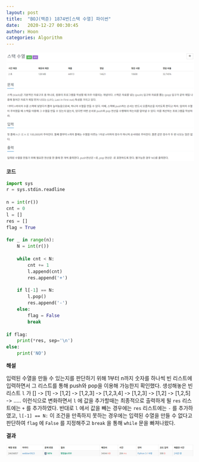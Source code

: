 ```yaml
---
layout: post
title:  "BOJ(백준) 1874번[스택 수열] 파이썬"
date:   2020-12-27 00:30:45
author: Hoon
categories: Algorithm
---
```


![스택수열문제.PNG](https://github.com/hoon-923/hoon-923.github.io/blob/master/_images/%EC%8A%A4%ED%83%9D%EC%88%98%EC%97%B4%EB%AC%B8%EC%A0%9C.PNG?raw=true)



**코드**

~~~python
import sys
r = sys.stdin.readline

n = int(r())
cnt = 0
l = []
res = []
flag = True

for _ in range(n):
	N = int(r())
	
	while cnt < N:
		cnt += 1
		l.append(cnt)
		res.append('+')
	
	if l[-1] == N:
		l.pop()
		res.append('-')
	else:
		flag = False
		break

if flag:
	print(*res, sep='\n')
else:
	print('NO')
~~~



**해설**

입력된 수열을 만들 수 있는지를 판단하기 위해 1부터 n까지 숫자를 하나씩 빈 리스트에 입력하면서 그 리스트를 통해 push와 pop을 이용해 가능한지 확인했다. 생성해놓은 빈 리스트 `l` 가 [] -> [1] -> [1,2] -> [1,2,3] -> [1,2,3,4] -> [1,2,3] -> [1,2] -> [1,2,5] -> .....  이런식으로 변화하면서 `l` 에 값을 추가할때는 최종적으로 출력하게 될 `res` 리스트에는 `+` 를 추가하였다.  반대로 `l`  에서 값을 빼는 경우에는  `res` 리스트에는 `-` 를 추가하였고,   `l[-1] == N:`  이 조건을 만족하지 못하는 경우에는 입력된 수열을 만들 수 없다고 판단하여 `flag` 에 `False` 를 지정해주고 `break` 을 통해 `while` 문을 빠져나왔다.



**결과**

![스택수열결과.PNG](https://github.com/hoon-923/hoon-923.github.io/blob/master/_images/%EC%8A%A4%ED%83%9D%EC%88%98%EC%97%B4%EA%B2%B0%EA%B3%BC.PNG?raw=true)

